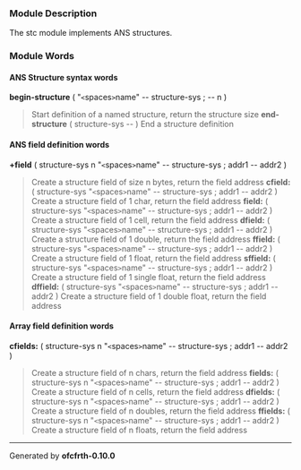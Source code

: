 ### Module Description ###
The stc module implements ANS structures.

### Module Words ###
#### ANS Structure syntax words ####
**begin-structure** ( "`<`spaces`>`name" -- structure-sys ; -- n )
> Start definition of a named structure, return the structure size
**end-structure** ( structure-sys -- )
> End a structure definition
#### ANS field definition words ####
**+field** ( structure-sys n "`<`spaces`>`name" -- structure-sys ; addr1 -- addr2 )
> Create a structure field of size n bytes, return the field address
**cfield:** ( structure-sys "`<`spaces`>`name" -- structure-sys ; addr1 -- addr2 )
> Create a structure field of 1 char, return the field address
**field:** ( structure-sys "`<`spaces`>`name" -- structure-sys ; addr1 -- addr2 )
> Create a structure field of 1 cell, return the field address
**dfield:** ( structure-sys "`<`spaces`>`name" -- structure-sys ; addr1 -- addr2 )
> Create a structure field of 1 double, return the field address
**ffield:** ( structure-sys "`<`spaces`>`name" -- structure-sys ; addr1 -- addr2 )
> Create a structure field of 1 float, return the field address
**sffield:** ( structure-sys "`<`spaces`>`name" -- structure-sys ; addr1 -- addr2 )
> Create a structure field of 1 single float, return the field address
**dffield:** ( structure-sys "`<`spaces`>`name" -- structure-sys ; addr1 -- addr2 )
> Create a structure field of 1 double float, return the field address
#### Array field definition words ####
**cfields:** ( structure-sys n "`<`spaces`>`name" -- structure-sys ; addr1 -- addr2 )
> Create a structure field of n chars, return the field address
**fields:** ( structure-sys n "`<`spaces`>`name" -- structure-sys ; addr1 -- addr2 )
> Create a structure field of n cells, return the field address
**dfields:** ( structure-sys n "`<`spaces`>`name" -- structure-sys ; addr1 -- addr2 )
> Create a structure field of n doubles, return the field address
**ffields:** ( structure-sys n "`<`spaces`>`name" -- structure-sys ; addr1 -- addr2 )
> Create a structure field of n floats, return the field address


---

Generated by **ofcfrth-0.10.0**